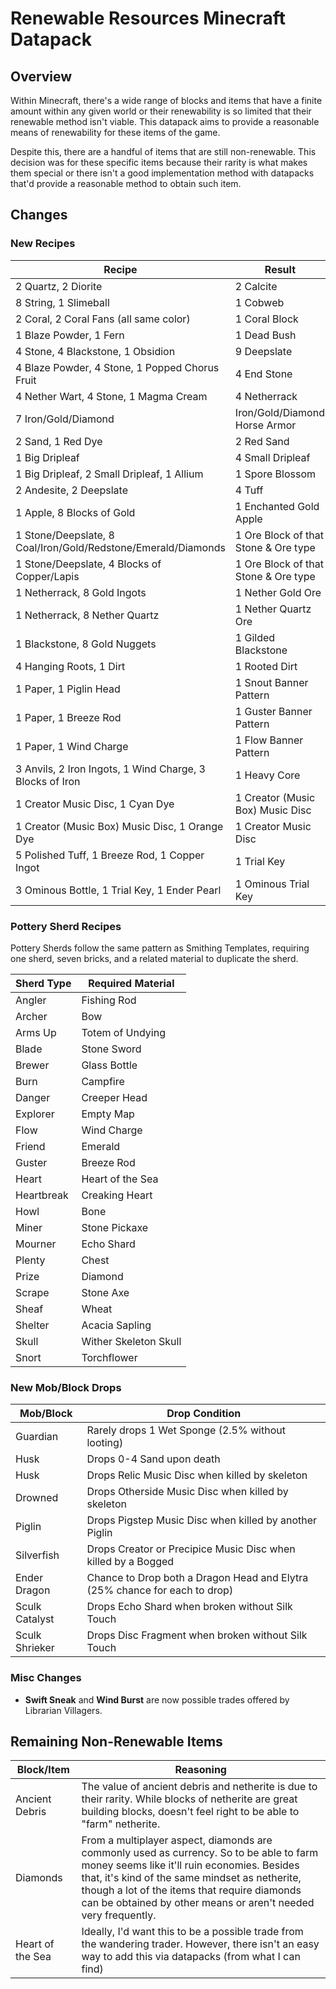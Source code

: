 # Renewable Resources Minecraft Datapack

## Overview

Within Minecraft, there's a wide range of blocks and items that have a finite amount within any given world or their renewability is so limited that their renewable method isn't viable. This datapack aims to provide a reasonable means of renewability for these items of the game.

Despite this, there are a handful of items that are still non-renewable. This decision was for these specific items because their rarity is what makes them special or there isn't a good implementation method with datapacks that'd provide a reasonable method to obtain such item.

## Changes

### New Recipes

| Recipe | Result |
| ------ | ------ |
| 2 Quartz, 2 Diorite | 2 Calcite |
| 8 String, 1 Slimeball | 1 Cobweb |
| 2 Coral, 2 Coral Fans (all same color) | 1 Coral Block |
| 1 Blaze Powder, 1 Fern | 1 Dead Bush |
| 4 Stone, 4 Blackstone, 1 Obsidion | 9 Deepslate |
| 4 Blaze Powder, 4 Stone, 1 Popped Chorus Fruit | 4 End Stone |
| 4 Nether Wart, 4 Stone, 1 Magma Cream | 4 Netherrack |
| 7 Iron/Gold/Diamond | Iron/Gold/Diamond Horse Armor |
| 2 Sand, 1 Red Dye | 2 Red Sand |
| 1 Big Dripleaf | 4 Small Dripleaf |
| 1 Big Dripleaf, 2 Small Dripleaf, 1 Allium | 1 Spore Blossom |
| 2 Andesite, 2 Deepslate | 4 Tuff |
| 1 Apple, 8 Blocks of Gold | 1 Enchanted Gold Apple |
| 1 Stone/Deepslate, 8 Coal/Iron/Gold/Redstone/Emerald/Diamonds | 1 Ore Block of that Stone & Ore type |
| 1 Stone/Deepslate, 4 Blocks of Copper/Lapis | 1 Ore Block of that Stone & Ore type |
| 1 Netherrack, 8 Gold Ingots | 1 Nether Gold Ore |
| 1 Netherrack, 8 Nether Quartz | 1 Nether Quartz Ore |
| 1 Blackstone, 8 Gold Nuggets | 1 Gilded Blackstone |
| 4 Hanging Roots, 1 Dirt | 1 Rooted Dirt |
| 1 Paper, 1 Piglin Head | 1 Snout Banner Pattern |
| 1 Paper, 1 Breeze Rod | 1 Guster Banner Pattern |
| 1 Paper, 1 Wind Charge | 1 Flow Banner Pattern |
| 3 Anvils, 2 Iron Ingots, 1 Wind Charge, 3 Blocks of Iron | 1 Heavy Core |
| 1 Creator Music Disc, 1 Cyan Dye | 1 Creator (Music Box) Music Disc |
| 1 Creator (Music Box) Music Disc, 1 Orange Dye | 1 Creator Music Disc |
| 5 Polished Tuff, 1 Breeze Rod, 1 Copper Ingot | 1 Trial Key |
| 3 Ominous Bottle, 1 Trial Key, 1 Ender Pearl | 1 Ominous Trial Key |

### Pottery Sherd Recipes

Pottery Sherds follow the same pattern as Smithing Templates, requiring one sherd, seven bricks, and a related material to duplicate the sherd.

| Sherd Type | Required Material |
| ---------- | ----------------- |
| Angler | Fishing Rod |
| Archer | Bow |
| Arms Up | Totem of Undying |
| Blade | Stone Sword |
| Brewer | Glass Bottle |
| Burn | Campfire |
| Danger | Creeper Head |
| Explorer | Empty Map |
| Flow | Wind Charge |
| Friend | Emerald |
| Guster | Breeze Rod |
| Heart | Heart of the Sea |
| Heartbreak | Creaking Heart |
| Howl | Bone |
| Miner | Stone Pickaxe |
| Mourner | Echo Shard |
| Plenty | Chest |
| Prize | Diamond |
| Scrape | Stone Axe |
| Sheaf | Wheat |
| Shelter | Acacia Sapling |
| Skull | Wither Skeleton Skull |
| Snort | Torchflower |

### New Mob/Block Drops

| Mob/Block | Drop Condition |
| --------- | -------------- |
| Guardian | Rarely drops 1 Wet Sponge (2.5% without looting) |
| Husk | Drops 0-4 Sand upon death |
| Husk | Drops Relic Music Disc when killed by skeleton |
| Drowned | Drops Otherside Music Disc when killed by skeleton |
| Piglin | Drops Pigstep Music Disc when killed by another Piglin |
| Silverfish | Drops Creator or Precipice Music Disc when killed by a Bogged |
| Ender Dragon | Chance to Drop both a Dragon Head and Elytra (25% chance for each to drop) |
| Sculk Catalyst | Drops Echo Shard when broken without Silk Touch |
| Sculk Shrieker | Drops Disc Fragment when broken without Silk Touch |

### Misc Changes

- **Swift Sneak** and **Wind Burst** are now possible trades offered by Librarian Villagers.

## Remaining Non-Renewable Items

| Block/Item | Reasoning |
| ---------- | --------- |
| Ancient Debris | The value of ancient debris and netherite is due to their rarity. While blocks of netherite are great building blocks, doesn't feel right to be able to "farm" netherite. |
| Diamonds | From a multiplayer aspect, diamonds are commonly used as currency. So to be able to farm money seems like it'll ruin economies. Besides that, it's kind of the same mindset as netherite, though a lot of the items that require diamonds can be obtained by other means or aren't needed very frequently. |
| Heart of the Sea | Ideally, I'd want this to be a possible trade from the wandering trader. However, there isn't an easy way to add this via datapacks (from what I can find) |